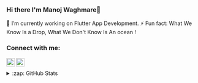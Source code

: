 ### Hi there I'm Manoj Waghmare👋











🔭 I’m currently working on Flutter App Development.
⚡ Fun fact: What We Know Is a Drop, What We Don't Know Is An ocean !

### Connect with me:
[<img align="left" alt="codeSTACKr | LinkedIn" width="22px" src="https://cdn.jsdelivr.net/npm/simple-icons@v3/icons/linkedin.svg" />][linkedin]
[<img align="left" alt="Mr.shinchan_5 | Instagram" width="22px" src="https://cdn.jsdelivr.net/npm/simple-icons@v3/icons/instagram.svg" />][instagram]
<br />

<details>
  <summary>:zap: GitHub Stats</summary>

  <img align="left" alt="MjWaghmare's GitHub Stats" src="https://github-readme-stats.codestackr.vercel.app/api?username=mjwaghmare&show_icons=true&hide_border=true" />

</details>

[instagram]: https://www.instagram.com/mr.shinchan_5/
[linkedin]: https://www.linkedin.com/in/manoj-waghmare-90a883124/

